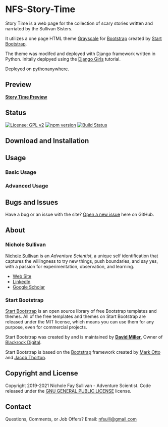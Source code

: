# NFS-Story-Time
Story Time is a web page for the collection of scary stories written and narriated by the Sullivan Sisters.

It utilizes a one page HTML theme [Grayscale](http://startbootstrap.com/template-overviews/grayscale/) for [Bootstrap](http://getbootstrap.com/) created by [Start Bootstrap](http://startbootstrap.com/).

The theme was modifed and deployed with Django framework written in Python. Initally deplpyed using the [Django Girls](https://djangogirls.org/en/) tutorial.

Deployed on [pythonanywhere](https://www.pythonanywhere.com).

## Preview

**[Story Time Preview](https://nfsulli.pythonanywhere.com)**

## Status

[![License: GPL v2](https://img.shields.io/badge/License-GPL_v2-blue.svg)](https://www.gnu.org/licenses/old-licenses/gpl-2.0.en.html)
[![npm version](https://img.shields.io/npm/v/startbootstrap-grayscale.svg)](https://www.npmjs.com/package/startbootstrap-grayscale)
[![Build Status](https://travis-ci.org/BlackrockDigital/startbootstrap-grayscale.svg?branch=master)](https://travis-ci.org/BlackrockDigital/startbootstrap-grayscale)


## Download and Installation

## Usage

### Basic Usage

### Advanced Usage

## Bugs and Issues

Have a bug or an issue with the site? [Open a new issue](https://github.com/colee222/NFS-Story-Time/issues) here on GitHub.

## About

### Nichole Sullivan

[Nichole Sullivan](https://colee222.github.io/NFS-Adv-Sci/) is an *Adventure Scientist*, a unique self identification that captures the willingness to try new things, push boundaries, and say yes, with a passion for experimentation, observation, and learning.

* [Web Site](https://colee222.github.io/NFS-Adv-Sci/)
* [LinkedIn](https://www.linkedin.com/in/nicholesullivan)
* [Google Scholar](https://scholar.google.com/citations?user=XphOlooAAAAJ&hl=en)

### Start Bootstrap

[Start Bootstrap](https://startbootstrap.com) is an open source library of free Bootstrap templates and themes. All of the free templates and themes on Start Bootstrap are released under the MIT license, which means you can use them for any purpose, even for commercial projects.

Start Bootstrap was created by and is maintained by **[David Miller](http://davidmiller.io/)**, Owner of [Blackrock Digital](http://blackrockdigital.io/).

Start Bootstrap is based on the [Bootstrap](http://getbootstrap.com/) framework created by [Mark Otto](https://twitter.com/mdo) and [Jacob Thorton](https://twitter.com/fat).

## Copyright and License

Copyright 2019-2021 Nichole Fay Sullivan - Adventure Scientist. Code released under the [GNU GENERAL PUBLIC LICENSE](https://github.com/colee222/NFS-Story-Time/blob/main/LICENSE) license.

## Contact

Questions, Comments, or Job Offers? Email: [nfsulli@gmail.com](nfsulli@gmail.com)
